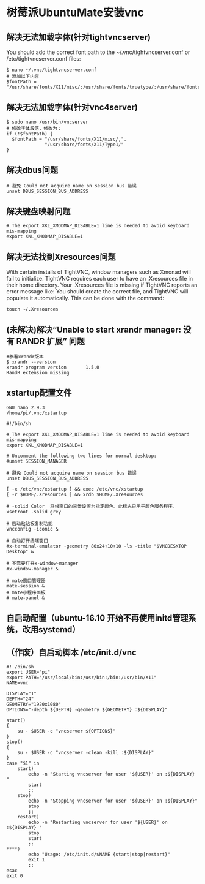 # 树莓派UbuntuMate安装vnc

## 解决无法加载字体(针对tightvncserver)
You should add the correct font path to the ~/.vnc/tightvncserver.conf or /etc/tightvncserver.conf files:
```
$ nano ~/.vnc/tightvncserver.conf
# 添加以下内容
$fontPath = "/usr/share/fonts/X11/misc/:/usr/share/fonts/truetype/:/usr/share/fonts/opentype/:/usr/share/fonts/X11/type1/:/usr/share/fonts/:/usr/share/fonts/Type1";
```


## 解决无法加载字体(针对vnc4server)
```
$ sudo nano /usr/bin/vncserver
# 修改字体段落，修改为：
if (!$fontPath) {
  $fontPath = "/usr/share/fonts/X11/misc/,".
              "/usr/share/fonts/X11/Type1/"
}

```

## 解决dbus问题
```
# 避免 Could not acquire name on session bus 错误
unset DBUS_SESSION_BUS_ADDRESS
```
 ## 解决键盘映射问题
```
# The export XKL_XMODMAP_DISABLE=1 line is needed to avoid keyboard mis-mapping
export XKL_XMODMAP_DISABLE=1
```


## 解决无法找到Xresources问题
With certain installs of TightVNC, window managers such as Xmonad will fail to initialize. TightVNC requires each user to have an .Xresources file in their home directory. Your .Xresources file is missing if TightVNC reports an error message like:
You should create the correct file, and TightVNC will populate it automatically. This can be done with the command:
```
touch ~/.Xresources
```

## (未解决)解决“Unable to start xrandr manager: 没有 RANDR 扩展” 问题
```
#参看xrandr版本
$ xrandr --version
xrandr program version       1.5.0
RandR extension missing
```

## xstartup配置文件 
```
GNU nano 2.9.3                                                                                                               /home/pi/.vnc/xstartup                                                                                                                          

#!/bin/sh

# The export XKL_XMODMAP_DISABLE=1 line is needed to avoid keyboard mis-mapping
export XKL_XMODMAP_DISABLE=1

# Uncomment the following two lines for normal desktop:
#unset SESSION_MANAGER

# 避免 Could not acquire name on session bus 错误
unset DBUS_SESSION_BUS_ADDRESS

[ -x /etc/vnc/xstartup ] && exec /etc/vnc/xstartup
[ -r $HOME/.Xresources ] && xrdb $HOME/.Xresources

# -solid Color  将根窗口的背景设置为指定颜色。此标志只用于颜色服务程序。
xsetroot -solid grey

# 启动粘贴板复制功能
vncconfig -iconic &

# 自动打开终端窗口
#x-terminal-emulator -geometry 80x24+10+10 -ls -title "$VNCDESKTOP Desktop" &

# 不需要打开x-window-manager
#x-window-manager &

# mate窗口管理器
mate-session &
# mate小程序面板
# mate-panel &

```

## 自启动配置（ubuntu-16.10 开始不再使用initd管理系统，改用systemd）


## （作废）自启动脚本 /etc/init.d/vnc
```
#! /bin/sh
export USER="pi"
export PATH="/usr/local/bin:/usr/bin:/bin:/usr/bin/X11"
NAME=vnc

DISPLAY="1"
DEPTH="24"
GEOMETRY="1920x1080"
OPTIONS="-depth ${DEPTH} -geometry ${GEOMETRY} :${DISPLAY}"

start()
{
    su - $USER -c "vncserver ${OPTIONS}"
}
stop()
{
    su - $USER -c "vncserver -clean -kill :${DISPLAY}"
}
case "$1" in
    start)
        echo -n "Starting vncserver for user '${USER}' on :${DISPLAY} "
        start
        ;;
    stop)
        echo -n "Stopping vncserver for user '${USER}' on :${DISPLAY}"
        stop
        ;;
    restart)
        echo -n "Restarting vncserver for user '${USER}' on :${DISPLAY} "
        stop
        start
        ;;
****)
        echo "Usage: /etc/init.d/$NAME {start|stop|restart}"
        exit 1
        ;;
esac
exit 0

```


